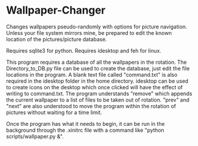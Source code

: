 Wallpaper-Changer
=================

Changes wallpapers pseudo-randomly with options for picture navigation. Unless your file system mirrors mine, be prepared to edit the known location of the pictures/picture database.

Requires sqlite3 for python.
Requires idesktop and feh for linux.

This program requires a database of all the wallpapers in the rotation.
The Directory_to_DB.py file can be used to create the database, just edit the file locations in the program.
A blank text file called "command.txt" is also required in the idesktop folder in the home directory.
idesktop can be used to create icons on the desktop which once clicked will have the effect of writing to command.txt.
The program understands "remove" which appends the current wallpaper to a list of files to be taken out of rotation.
"prev" and "next" are also understood to move the program within the rotation of pictures without waiting for a time limit.

Once the program has what it needs to begin, it can be run in the background through the .xinitrc file with a command like "python scripts/wallpaper.py &".
